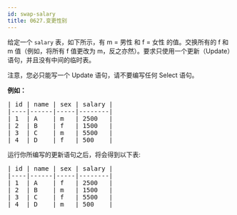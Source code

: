 ```yaml
---
id: swap-salary
title: 0627.变更性别
---
```

给定一个 <code>salary</code> 表，如下所示，有 m = 男性 和 f = 女性 的值。交换所有的 f 和 m 值（例如，将所有 f 值更改为 m，反之亦然）。要求只使用一个更新（Update）语句，并且没有中间的临时表。

注意，您必只能写一个 Update 语句，请不要编写任何 Select 语句。

**例如：**


<pre>| id | name | sex | salary |<br/>|----|------|-----|--------|<br/>| 1  | A    | m   | 2500   |<br/>| 2  | B    | f   | 1500   |<br/>| 3  | C    | m   | 5500   |<br/>| 4  | D    | f   | 500    |<br/></pre>

运行你所编写的更新语句之后，将会得到以下表:


<pre>| id | name | sex | salary |<br/>|----|------|-----|--------|<br/>| 1  | A    | f   | 2500   |<br/>| 2  | B    | m   | 1500   |<br/>| 3  | C    | f   | 5500   |<br/>| 4  | D    | m   | 500    |<br/></pre>

